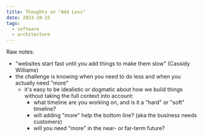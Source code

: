 ```yaml
---
title: Thoughts on "Add Less"
date: 2023-10-15
tags:
  - software
  - architecture
---
```


Raw notes:

- "websites start fast until you add things to make them slow" (Cassidy Williams)
- the challenge is knowing when you need to do less and when you actually need "more"
  - it's easy to be idealistic or dogmatic about how we build things without taking the
    full context into account:
    - what timeline are you working on, and is it a "hard" or "soft" timeline?
    - will adding "more" help the bottom line? (aka the business needs customers)
    - will you need "more" in the near- or far-term future?